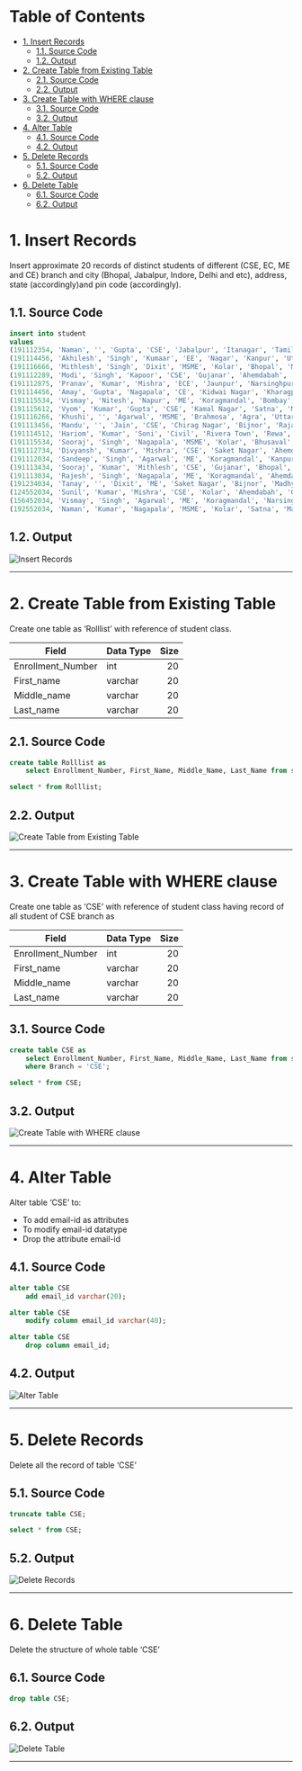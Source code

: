 # Table of Contents <!-- omit in toc -->

- [1. Insert Records](#1-insert-records)
  - [1.1. Source Code](#11-source-code)
  - [1.2. Output](#12-output)
- [2. Create Table from Existing Table](#2-create-table-from-existing-table)
  - [2.1. Source Code](#21-source-code)
  - [2.2. Output](#22-output)
- [3. Create Table with WHERE clause](#3-create-table-with-where-clause)
  - [3.1. Source Code](#31-source-code)
  - [3.2. Output](#32-output)
- [4. Alter Table](#4-alter-table)
  - [4.1. Source Code](#41-source-code)
  - [4.2. Output](#42-output)
- [5. Delete Records](#5-delete-records)
  - [5.1. Source Code](#51-source-code)
  - [5.2. Output](#52-output)
- [6. Delete Table](#6-delete-table)
  - [6.1. Source Code](#61-source-code)
  - [6.2. Output](#62-output)

# 1. Insert Records
Insert approximate 20 records of distinct students of different (CSE, EC, ME and CE) branch and city (Bhopal, Jabalpur, Indore, Delhi and etc), address, state (accordingly)and pin code (accordingly).

## 1.1. Source Code
```sql
insert into student
values
(191112354, 'Naman', '', 'Gupta', 'CSE', 'Jabalpur', 'Itanagar', 'Tamil Nadu', 608911),
(191114456, 'Akhilesh', 'Singh', 'Kumaar', 'EE', 'Nagar', 'Kanpur', 'Uttar Pradesh', 208014),
(191116666, 'Mithlesh', 'Singh', 'Dixit', 'MSME', 'Kolar', 'Bhopal', 'Madhya Pradesh', 462003),
(191112289, 'Modi', 'Singh', 'Kapoor', 'CSE', 'Gujanar', 'Ahemdabah', 'Gujrat', 456789),
(191112875, 'Pranav', 'Kumar', 'Mishra', 'ECE', 'Jaunpur', 'Narsinghpur', 'Madhya Pradesh', 732044),
(191114456, 'Amay', 'Gupta', 'Nagapala', 'CE', 'Kidwai Nagar', 'Kharagpur', 'Maharashtra', 764296),
(191115534, 'Vismay', 'Nitesh', 'Napur', 'ME', 'Koragmandal', 'Bombay', 'Karnataka', 998877),
(191115612, 'Vyom', 'Kumar', 'Gupta', 'CSE', 'Kamal Nagar', 'Satna', 'Madhya Pradesh', 467921),
(191116266, 'Khushi', '', 'Agarwal', 'MSME', 'Brahmosa', 'Agra', 'Uttar Pradesh', 208854),
(191113456, 'Mandu', '', 'Jain', 'CSE', 'Chirag Nagar', 'Bijnor', 'Rajasthan', 312467),
(191114512, 'Hariom', 'Kumar', 'Soni', 'Civil', 'Rivera Town', 'Rewa', 'Madhya Pradesh', 208014),
(191115534, 'Sooraj', 'Singh', 'Nagapala', 'MSME', 'Kolar', 'Bhusaval', 'Kerela', 876122),
(191112734, 'Divyansh', 'Kumar', 'Mishra', 'CSE', 'Saket Nagar', 'Ahemdabah', 'Madhya Pradesh', 575436),
(191112034, 'Sandeep', 'Singh', 'Agarwal', 'ME', 'Koragmandal', 'Kanpur', 'Gujrat', 998877),
(191113434, 'Sooraj', 'Kumar', 'Mithlesh', 'CSE', 'Gujanar', 'Bhopal', 'Karnataka', 462003),
(191113034, 'Rajesh', 'Singh', 'Nagapala', 'ME', 'Koragmandal', 'Ahemdabah', 'Goa', 208854),
(191234034, 'Tanay', '', 'Dixit', 'ME', 'Saket Nagar', 'Bijnor', 'Madhya Pradesh', 208014),
(124552034, 'Sunil', 'Kumar', 'Mishra', 'CSE', 'Kolar', 'Ahemdabah', 'Gujrat', 312467),
(156452034, 'Vismay', 'Singh', 'Agarwal', 'ME', 'Koragmandal', 'Narsinghpur', 'Haryana', 456789),
(192552034, 'Naman', 'Kumar', 'Nagapala', 'MSME', 'Kolar', 'Satna', 'Madhya Pradesh', 732044);
```
## 1.2. Output
![Insert Records](1.png)

---

# 2. Create Table from Existing Table
Create one table as ‘Rolllist’ with reference of student class.

|Field             |Data Type|Size|
|------------------|---------|---:|
|Enrollment_Number | int     | 20 |
|First_name        | varchar | 20 |
|Middle_name       | varchar | 20 |
|Last_name         | varchar | 20 |

## 2.1. Source Code
```sql
create table Rolllist as
    select Enrollment_Number, First_Name, Middle_Name, Last_Name from student;

select * from Rolllist;
```

## 2.2. Output
![Create Table from Existing Table](2.png)

---

# 3. Create Table with WHERE clause
Create one table as ‘CSE’ with reference of student class having record of all student of CSE branch as 

|Field             |Data Type|Size|
|------------------|---------|---:|
|Enrollment_Number | int     | 20 |
|First_name        | varchar | 20 |
|Middle_name       | varchar | 20 |
|Last_name         | varchar | 20 |

## 3.1. Source Code
```sql
create table CSE as
    select Enrollment_Number, First_Name, Middle_Name, Last_Name from student
    where Branch = 'CSE';

select * from CSE;
```

## 3.2. Output
![Create Table with WHERE clause](3.png)

---

# 4. Alter Table
Alter table ‘CSE’ to: 
- To add email-id as attributes   
- To modify email-id datatype  
- Drop the attribute email-id 

## 4.1. Source Code
```sql
alter table CSE
    add email_id varchar(20);

alter table CSE
    modify column email_id varchar(40);

alter table CSE
    drop column email_id;
```

## 4.2. Output
![Alter Table](4.png)

---

# 5. Delete Records
Delete all the record of table ‘CSE’

## 5.1. Source Code
```sql
truncate table CSE;

select * from CSE;
```

## 5.2. Output
![Delete Records](5.png)

---

# 6. Delete Table
Delete the structure of whole table ‘CSE’ 

## 6.1. Source Code
```sql
drop table CSE;
```

## 6.2. Output
![Delete Table](6.png)

---